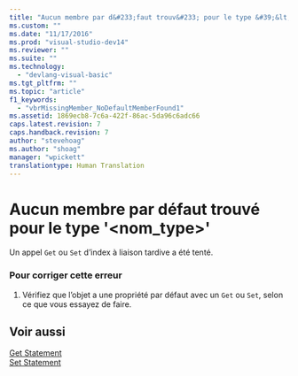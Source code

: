 ```yaml
---
title: "Aucun membre par d&#233;faut trouv&#233; pour le type &#39;&lt;nom_type&gt;&#39; | Microsoft Docs"
ms.custom: ""
ms.date: "11/17/2016"
ms.prod: "visual-studio-dev14"
ms.reviewer: ""
ms.suite: ""
ms.technology: 
  - "devlang-visual-basic"
ms.tgt_pltfrm: ""
ms.topic: "article"
f1_keywords: 
  - "vbrMissingMember_NoDefaultMemberFound1"
ms.assetid: 1869ecb8-7c6a-422f-86ac-5da96c6adc66
caps.latest.revision: 7
caps.handback.revision: 7
author: "stevehoag"
ms.author: "shoag"
manager: "wpickett"
translationtype: Human Translation
---
```

# Aucun membre par d&#233;faut trouv&#233; pour le type &#39;&lt;nom_type&gt;&#39;
Un appel `Get` ou `Set` d’index à liaison tardive a été tenté.  
  
### Pour corriger cette erreur  
  
1.  Vérifiez que l’objet a une propriété par défaut avec un `Get` ou `Set`, selon ce que vous essayez de faire.  
  
## Voir aussi  
 [Get Statement](../../visual-basic/language-reference/statements/get-statement.md)   
 [Set Statement](../../visual-basic/language-reference/statements/set-statement.md)